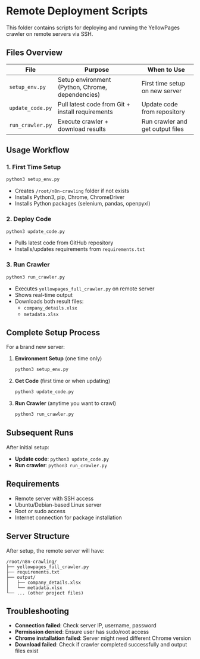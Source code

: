 # Remote Deployment Scripts

This folder contains scripts for deploying and running the YellowPages crawler on remote servers via SSH.

## Files Overview

| File | Purpose | When to Use |
|------|---------|-------------|
| `setup_env.py` | Setup environment (Python, Chrome, dependencies) | First time setup on new server |
| `update_code.py` | Pull latest code from Git + install requirements | Update code from repository |
| `run_crawler.py` | Execute crawler + download results | Run crawler and get output files |

## Usage Workflow

### 1. First Time Setup
```bash
python3 setup_env.py
```
- Creates `/root/n8n-crawling` folder if not exists
- Installs Python3, pip, Chrome, ChromeDriver
- Installs Python packages (selenium, pandas, openpyxl)

### 2. Deploy Code
```bash
python3 update_code.py
```
- Pulls latest code from GitHub repository
- Installs/updates requirements from `requirements.txt`

### 3. Run Crawler
```bash
python3 run_crawler.py
```
- Executes `yellowpages_full_crawler.py` on remote server
- Shows real-time output
- Downloads both result files:
  - `company_details.xlsx`
  - `metadata.xlsx`

## Complete Setup Process

For a brand new server:

1. **Environment Setup** (one time only)
   ```bash
   python3 setup_env.py
   ```

2. **Get Code** (first time or when updating)
   ```bash
   python3 update_code.py
   ```

3. **Run Crawler** (anytime you want to crawl)
   ```bash
   python3 run_crawler.py
   ```

## Subsequent Runs

After initial setup:

- **Update code**: `python3 update_code.py`
- **Run crawler**: `python3 run_crawler.py`

## Requirements

- Remote server with SSH access
- Ubuntu/Debian-based Linux server
- Root or sudo access
- Internet connection for package installation

## Server Structure

After setup, the remote server will have:
```
/root/n8n-crawling/
├── yellowpages_full_crawler.py
├── requirements.txt
├── output/
│   ├── company_details.xlsx
│   └── metadata.xlsx
└── ... (other project files)
```

## Troubleshooting

- **Connection failed**: Check server IP, username, password
- **Permission denied**: Ensure user has sudo/root access
- **Chrome installation failed**: Server might need different Chrome version
- **Download failed**: Check if crawler completed successfully and output files exist
